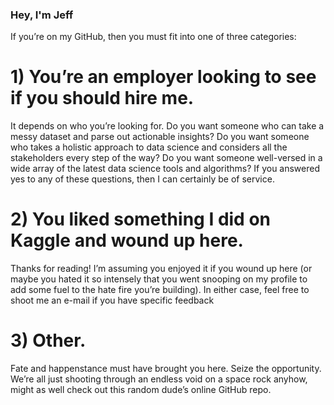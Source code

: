 ### Hey, I'm Jeff

If you’re on my GitHub, then you must fit into one of three categories:

# 1) You’re an employer looking to see if you should hire me.
It depends on who you’re looking for. Do you want someone who can take a messy dataset and parse out actionable insights? Do you want someone who takes a holistic approach to data science and considers all the stakeholders every step of the way? Do you want someone well-versed in a wide array of the latest data science tools and algorithms? If you answered yes to any of these questions, then I can certainly be of service.

# 2) You liked something I did on Kaggle and wound up here.
Thanks for reading! I’m assuming you enjoyed it if you wound up here (or maybe you hated it so intensely that you went snooping on my profile to add some fuel to the hate fire you’re building). In either case, feel free to shoot me an e-mail if you have specific feedback

# 3) Other.
Fate and happenstance must have brought you here. Seize the opportunity. We’re all just shooting through an endless void on a space rock anyhow, might as well check out this random dude’s online GitHub repo.

